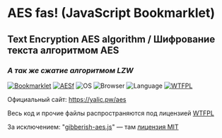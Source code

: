 # AES fas! (JavaScript Bookmarklet)
## Text Encryption AES algorithm / Шифрование текста алгоритмом AES
### *А так же сжатие алгоритмом LZW*

[![Bookmarklet](https://img.shields.io/badge/Bookmarklet-v2.0.0-blue.svg?style=flat)](https://github.com/YaLiC/AESf/blob/master/bookmarklet.js)
[![AESf](https://img.shields.io/badge/AESf-v1.3.0-blue.svg?style=flat)](https://github.com/YaLiC/AESf/blob/master/index.js)
![OS](https://img.shields.io/badge/OS-Any-lightgrey.svg?style=flat)
![Browser](https://img.shields.io/badge/Browser-Modern-lightgrey.svg?style=flat)
![Language](https://img.shields.io/badge/Language-JavaScript-yellow.svg?style=flat)
[![WTFPL](https://img.shields.io/badge/License-WTFPL-brightgreen.svg?style=flat)](https://www.tldrlegal.com/l/wtfpl)

Официальный сайт: https://yalic.pw/aes

Весь код и прочие файлы распространяются под лицензией [WTFPL](https://github.com/YaLiC/AESf/blob/master/LICENSE.md)

За исключением: "[gibberish-aes.js](https://github.com/mdp/gibberish-aes)" — там [лицензия MIT](https://www.tldrlegal.com/l/mit)
